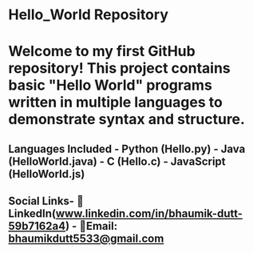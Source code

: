 # Hello_World Repository
# Welcome to my first GitHub repository!  This project contains basic "Hello World" programs written in multiple languages to demonstrate syntax and structure.  
## Languages Included - Python (Hello.py) - Java (HelloWorld.java) - C (Hello.c) - JavaScript (HelloWorld.js) 
## Social Links- 💼LinkedIn(www.linkedin.com/in/bhaumik-dutt-59b7162a4) - 📧Email: bhaumikdutt5533@gmail.com
